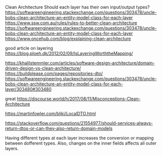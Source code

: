 Clean Architecture
Should each layer has their own input/output types? https://softwareengineering.stackexchange.com/questions/303478/uncle-bobs-clean-architecture-an-entity-model-class-for-each-layer
https://www.ssw.com.au/rules/rules-to-better-clean-architecture
https://softwareengineering.stackexchange.com/questions/303478/uncle-bobs-clean-architecture-an-entity-model-class-for-each-layer
https://www.oncehub.com/blog/explaining-clean-architecture


good article on layering
https://blog.ploeh.dk/2012/02/09/IsLayeringWorththeMapping/

https://khalilstemmler.com/articles/software-design-architecture/domain-driven-design-vs-clean-architecture/
https://buildplease.com/pages/repositories-dto/
https://softwareengineering.stackexchange.com/questions/303478/uncle-bobs-clean-architecture-an-entity-model-class-for-each-layer/303480#303480

great 
https://discourse.world/h/2017/08/11/Misconceptions-Clean-Architecture

https://martinfowler.com/bliki/LocalDTO.html

https://stackoverflow.com/questions/21554977/should-services-always-return-dtos-or-can-they-also-return-domain-models

Having different types at each layer increases the conversion or mapping between dofferent types. Also, changes on the inner fields affects all outer layers.
